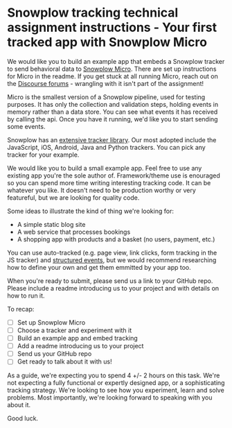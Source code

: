 # Snowplow tracking technical assignment instructions - Your first tracked app with Snowplow Micro

We would like you to build an example app that embeds a Snowplow tracker to send behavioral data to [Snowplow Micro](https://github.com/snowplow-incubator/snowplow-micro/). There are set up instructions for Micro in the readme. If you get stuck at all running Micro, reach out on the [Discourse forums](https://discourse.snowplowanalytics.com/) - wrangling with it isn't part of the assignment!

Micro is the smallest version of a Snowplow pipeline, used for testing purposes. It has only the collection and validation steps, holding events in memory rather than a data store. You can see what events it has received by calling the api. Once you have it running, we'd like you to start sending some events.

Snowplow has an [extensive tracker library](https://docs.snowplowanalytics.com/docs/setup-snowplow-on-aws/setup-trackers/). Our most adopted include the JavaScript, iOS, Android, Java and Python trackers. You can pick any tracker for your example. 

We would like you to build a small example app. Feel free to use any existing app you're the sole author of. Framework/theme use is enouraged so you can spend more time writing interesting tracking code. It can be whatever you like. It doesn't need to be production worthy or very featureful, but we are looking for quality code. 

Some ideas to illustrate the kind of thing we're looking for:
- A simple static blog site
- A web service that processes bookings
- A shopping app with products and a basket (no users, payment, etc.)

You can use auto-tracked (e.g. page view, link clicks, form tracking in the JS tracker) and [structured events](https://github.com/snowplow/snowplow/wiki/2-Specific-event-tracking-with-the-Javascript-tracker#custom-structured-events), but we would recommend researching how to define your own and get them emmitted by your app too. 
 
When you're ready to submit, please send us a link to your GitHub repo. Please include a readme introducing us to your project and with details on how to run it. 

To recap:
 - [ ] Set up Snowplow Micro
 - [ ] Choose a tracker and experiment with it
 - [ ] Build an example app and embed tracking
 - [ ] Add a readme introducing us to your project
 - [ ] Send us your GitHub repo
 - [ ] Get ready to talk about it with us!

As a guide, we're expecting you to spend 4 +/- 2 hours on this task. We're not expecting a fully functional or expertly designed app, or a sophisticating tracking strategy. We're looking to see how you experiment, learn and solve problems. Most importantly, we're looking forward to speaking with you about it.

Good luck. 